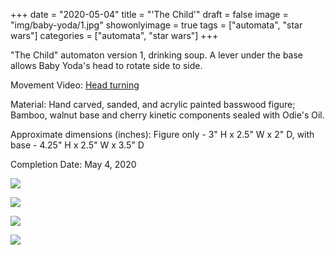 +++
date = "2020-05-04"
title = "'The Child'"
draft = false
image = "img/baby-yoda/1.jpg"
showonlyimage = true
tags = ["automata", "star wars"]
categories = ["automata", "star wars"]
+++


"The Child" automaton version 1, drinking soup. A lever under the base allows Baby Yoda's
head to rotate side to side.

<!--more-->

Movement Video: [Head turning](../../img/baby-yoda/baby-yoda-vid.mp4 "Head turning")

Material: Hand carved, sanded, and acrylic painted basswood figure; Bamboo, walnut base and cherry
kinetic components sealed with Odie's Oil.

Approximate dimensions (inches): Figure only - 3" H x 2.5" W x 2" D, with base - 4.25" H x 2.5" W x 3.5" D

Completion Date: May 4, 2020

![](../../img/baby-yoda/1.jpg)

![](../../img/baby-yoda/2.jpg)

![](../../img/baby-yoda/3.jpg)

![](../../img/baby-yoda/4.jpg)
